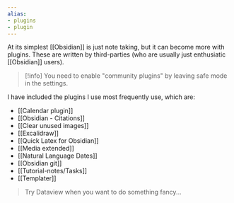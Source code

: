 ```yaml
---
alias:
- plugins
- plugin
---
```


At its simplest [[Obsidian]] is just note taking, but it can become more with plugins. These are written by third-parties (who are usually just enthusiatic [[Obsidian]] users). 

> [!info] 
> You need to enable "community plugins" by leaving safe mode in the settings.

I have included the plugins I use most frequently use, which are:
- [[Calendar plugin]]
- [[Obsidian - Citations]]
- [[Clear unused images]]
- [[Excalidraw]]
- [[Quick Latex for Obsidian]]
- [[Media extended]]
- [[Natural Language Dates]]
- [[Obsidian git]]
- [[Tutorial-notes/Tasks]]
- [[Templater]]

> Try Dataview when you want to do something fancy...
